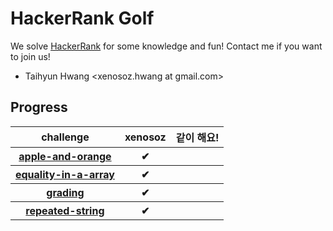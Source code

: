 
# HackerRank Golf

We solve [HackerRank](https://www.hackerrank.com) for some knowledge and fun!
Contact me if you want to join us!

* Taihyun Hwang &lt;xenosoz.hwang at gmail.com&gt;

## Progress
<table>
  <thead>
    <tr>
      <th>challenge</th>
      <th>xenosoz</th>
      <th>같이 해요!</th>
    </tr>
  </thead>
  <tbody>
    <tr>
      <th><a href="https://www.hackerrank.com/challenges/apple-and-orange">apple-and-orange</a></th>
      <th>✔</th>
      <th></th>
    </tr>
    <tr>
      <th><a href="https://www.hackerrank.com/challenges/equality-in-a-array">equality-in-a-array</a></th>
      <th>✔</th>
      <th></th>
    </tr>
    <tr>
      <th><a href="https://www.hackerrank.com/challenges/grading">grading</a></th>
      <th>✔</th>
      <th></th>
    </tr>
    <tr>
      <th><a href="https://www.hackerrank.com/challenges/repeated-string">repeated-string</a></th>
      <th>✔</th>
      <th></th>
    </tr>
  </tbody>
</table>
